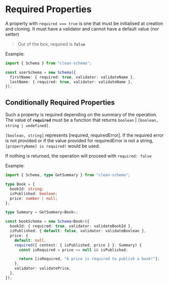 # Required Properties

A property with `required === true` is one that must be initialised at creation and cloning. It must have a validator and cannot have a default value (nor setter)

> Out of the box, required is **`false`**

Example:

```ts
import { Schema } from "clean-schema";

const userSchema = new Schema({
  firstName: { required: true, validator: validateName },
  lastName: { required: true, validator: validateName },
});
```

## Conditionally Required Properties

Such a property is required depending on the summary of the operation. The value of **`required`** must be a function that returns `boolean` | `[boolean, string | undefined]`.

`[boolean, string]` represents [required, requiredError]. If the required error is not provided or if the value provided for requiredError is not a string, `[propertyName] is required!` would be used.

If nothing is returned, the operation will proceed with `required: false`

Example:

```ts
import { Schema, type GetSummary } from "clean-schema";

type Book = {
  bookId: string;
  isPublished: boolean;
  price: number | null;
};

type Summary = GetSummary<Book>;

const bookSchema = new Schema<Book>({
  bookId: { required: true, validator: validateBookId },
  isPublished: { default: false, validator: validateBoolean },
  price: {
    default: null,
    required({ context: { isPublished, price } }: Summary) {
      const isRequired = price == null && isPublished;

      return [isRequired, "A price is required to publish a book!"];
    },
    validator: validatePrice,
  },
});
```
